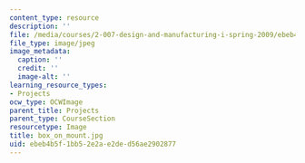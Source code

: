 ```yaml
---
content_type: resource
description: ''
file: /media/courses/2-007-design-and-manufacturing-i-spring-2009/ebeb4b5f1bb52e2ae2ded56ae2902877_box_on_mount.jpg
file_type: image/jpeg
image_metadata:
  caption: ''
  credit: ''
  image-alt: ''
learning_resource_types:
- Projects
ocw_type: OCWImage
parent_title: Projects
parent_type: CourseSection
resourcetype: Image
title: box_on_mount.jpg
uid: ebeb4b5f-1bb5-2e2a-e2de-d56ae2902877
---
```

